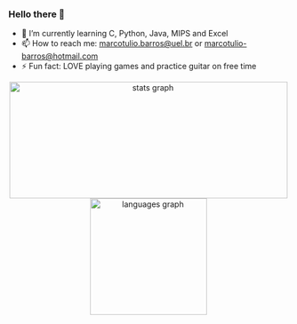 ### Hello there 👋

- 🌱 I’m currently learning C, Python, Java, MIPS and Excel
- 📫 How to reach me: marcotulio.barros@uel.br or marcotulio-barros@hotmail.com
- ⚡ Fun fact: LOVE playing games and practice guitar on free time

<div align="center">
  <img src="https://github-readme-stats.vercel.app/api?hide_title=false&hide_rank=false&show_icons=true&include_all_commits=true&count_private=true&disable_animations=false&theme=midnight-purple&locale=en&hide_border=true&username=marcotuiio" height="210em" width="500" alt="stats graph"  />
  <img src="https://github-readme-stats.vercel.app/api/top-langs?locale=en&hide_title=false&layout=compact&card_width=300&langs_count=12&theme=midnight-purple&hide_border=true&username=marcotuiio" height="210em" alt="languages graph"  />
</div>

